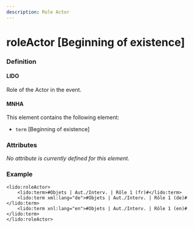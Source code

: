```yaml
---
description: Role Actor
---
```


# roleActor \[Beginning of existence]

### Definition

#### LIDO

Role of the Actor in the event.

#### MNHA

This element contains the following element:

* `term` \[Beginning of existence]

### Attributes

_No attribute is currently defined for this element._

### Example

```markup
<lido:roleActor>
    <lido:term>#Objets | Aut./Interv. | Rôle 1 (fr)#</lido:term>
    <lido:term xml:lang="de">#Objets | Aut./Interv. | Rôle 1 (de)#</lido:term>
    <lido:term xnl:lang="en">#Objets | Aut./Interv. | Rôle 1 (en)#</lido:term>
</lido:roleActor>
```
